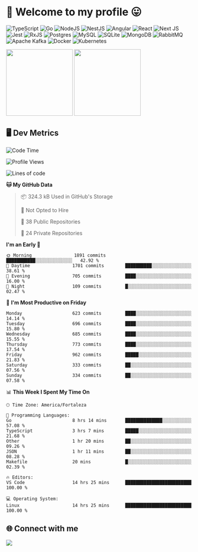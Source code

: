 # 🎉 Welcome to my profile 😛

![TypeScript](https://img.shields.io/badge/typescript-%23007ACC.svg?style=for-the-badge&logo=typescript&logoColor=white)
![Go](https://img.shields.io/badge/go-%2300ADD8.svg?style=for-the-badge&logo=go&logoColor=white)
![NodeJS](https://img.shields.io/badge/node.js-6DA55F?style=for-the-badge&logo=node.js&logoColor=white)
![NestJS](https://img.shields.io/badge/nestjs-%23E0234E.svg?style=for-the-badge&logo=nestjs&logoColor=white)
![Angular](https://img.shields.io/badge/angular-%23DD0031.svg?style=for-the-badge&logo=angular&logoColor=white)
![React](https://img.shields.io/badge/react-%2320232a.svg?style=for-the-badge&logo=react&logoColor=%2361DAFB)
![Next JS](https://img.shields.io/badge/Next-black?style=for-the-badge&logo=next.js&logoColor=white)
![Jest](https://img.shields.io/badge/-jest-%23C21325?style=for-the-badge&logo=jest&logoColor=white)
![RxJS](https://img.shields.io/badge/rxjs-%23B7178C.svg?style=for-the-badge&logo=reactivex&logoColor=white)
![Postgres](https://img.shields.io/badge/postgres-%23316192.svg?style=for-the-badge&logo=postgresql&logoColor=white)
![MySQL](https://img.shields.io/badge/mysql-4479A1.svg?style=for-the-badge&logo=mysql&logoColor=white)
![SQLite](https://img.shields.io/badge/sqlite-%2307405e.svg?style=for-the-badge&logo=sqlite&logoColor=white)
![MongoDB](https://img.shields.io/badge/MongoDB-%234ea94b.svg?style=for-the-badge&logo=mongodb&logoColor=white)
![RabbitMQ](https://img.shields.io/badge/Rabbitmq-FF6600?style=for-the-badge&logo=rabbitmq&logoColor=white)
![Apache Kafka](https://img.shields.io/badge/Apache%20Kafka-000?style=for-the-badge&logo=apachekafka)
![Docker](https://img.shields.io/badge/docker-%230db7ed.svg?style=for-the-badge&logo=docker&logoColor=white)
![Kubernetes](https://img.shields.io/badge/kubernetes-%23326ce5.svg?style=for-the-badge&logo=kubernetes&logoColor=white)

<div>
  <img height="180em" src="https://github-readme-stats.vercel.app/api?username=vinicius-guedes-santos&include_all_commits=true&count_private=true&theme=github_dark"/>
  <img height="180em" src="https://github-readme-stats.vercel.app/api/top-langs/?username=vinicius-guedes-santos&langs_count=6&layout=compact&include_all_commits=true&count_private=true&theme=github_dark"/>
</div>

## 🖥️ Dev Metrics

<!--START_SECTION:waka-->
![Code Time](http://img.shields.io/badge/Code%20Time-2%2C725%20hrs%2029%20mins-blue)

![Profile Views](http://img.shields.io/badge/Profile%20Views-0-blue)

![Lines of code](https://img.shields.io/badge/From%20Hello%20World%20I%27ve%20Written-5.7%20million%20lines%20of%20code-blue)

**🐱 My GitHub Data** 

> 📦 324.3 kB Used in GitHub's Storage 
 > 
> 🚫 Not Opted to Hire
 > 
> 📜 38 Public Repositories 
 > 
> 🔑 24 Private Repositories 
 > 
**I'm an Early 🐤** 

```text
🌞 Morning                1891 commits        ███████████░░░░░░░░░░░░░░   42.92 % 
🌆 Daytime                1701 commits        ██████████░░░░░░░░░░░░░░░   38.61 % 
🌃 Evening                705 commits         ████░░░░░░░░░░░░░░░░░░░░░   16.00 % 
🌙 Night                  109 commits         █░░░░░░░░░░░░░░░░░░░░░░░░   02.47 % 
```
📅 **I'm Most Productive on Friday** 

```text
Monday                   623 commits         ████░░░░░░░░░░░░░░░░░░░░░   14.14 % 
Tuesday                  696 commits         ████░░░░░░░░░░░░░░░░░░░░░   15.80 % 
Wednesday                685 commits         ████░░░░░░░░░░░░░░░░░░░░░   15.55 % 
Thursday                 773 commits         ████░░░░░░░░░░░░░░░░░░░░░   17.54 % 
Friday                   962 commits         █████░░░░░░░░░░░░░░░░░░░░   21.83 % 
Saturday                 333 commits         ██░░░░░░░░░░░░░░░░░░░░░░░   07.56 % 
Sunday                   334 commits         ██░░░░░░░░░░░░░░░░░░░░░░░   07.58 % 
```


📊 **This Week I Spent My Time On** 

```text
🕑︎ Time Zone: America/Fortaleza

💬 Programming Languages: 
Go                       8 hrs 14 mins       ██████████████░░░░░░░░░░░   57.08 % 
TypeScript               3 hrs 7 mins        █████░░░░░░░░░░░░░░░░░░░░   21.68 % 
Other                    1 hr 20 mins        ██░░░░░░░░░░░░░░░░░░░░░░░   09.26 % 
JSON                     1 hr 11 mins        ██░░░░░░░░░░░░░░░░░░░░░░░   08.28 % 
Makefile                 20 mins             █░░░░░░░░░░░░░░░░░░░░░░░░   02.39 % 

🔥 Editors: 
VS Code                  14 hrs 25 mins      █████████████████████████   100.00 % 

💻 Operating System: 
Linux                    14 hrs 25 mins      █████████████████████████   100.00 % 
```


<!--END_SECTION:waka-->

## 🌐 Connect with me

<a href="https://www.linkedin.com/in/vinicius-guedes-b817aa223/"><img src="https://img.shields.io/badge/LinkedIn-0077B5?style=for-the-badge&logo=linkedin&logoColor=white"/></a>

